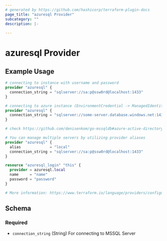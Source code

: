 ```yaml
---
# generated by https://github.com/hashicorp/terraform-plugin-docs
page_title: "azuresql Provider"
subcategory: ""
description: |-
  
---
```


# azuresql Provider



## Example Usage

```terraform
# connecting to instance with username and password
provider "azuresql" {
  connection_string = "sqlserver://sa:p@ssw0rd@localhost:1433"
}

# connecting to azure instance (EnvironmentCredential -> ManagedIdentityCredential->AzureCLICredential)
provider "azuresql" {
  connection_string = "sqlserver://some-server.database.windows.net:1433?fedauth=ActiveDirectoryDefault"
}

# check https://github.com/denisenkom/go-mssqldb#azure-active-directory-authentication for other fedauth options

# You can manage multiple servers by utilizing provider aliases
provider "azuresql" {
  alias             = "local"
  connection_string = "sqlserver://sa:p@ssw0rd@localhost:1433"
}

resource "azuresql_login" "this" {
  provider = azuresql.local
  name     = "name"
  password = "password"
}

# More information: https://www.terraform.io/language/providers/configuration#alias-multiple-provider-configurations
```

<!-- schema generated by tfplugindocs -->
## Schema

### Required

- `connection_string` (String) For connecting to MSSQL Server
